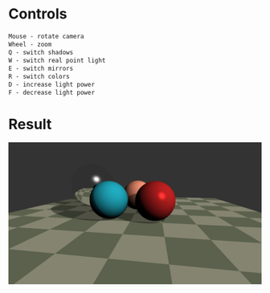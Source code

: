 # Controls
    Mouse - rotate camera
    Wheel - zoom
    Q - switch shadows
    W - switch real point light
    E - switch mirrors
    R - switch colors
    D - increase light power
    F - decrease light power

# Result
![result](img/result.png)
